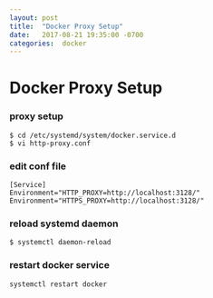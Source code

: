 ```yaml
---
layout: post
title:  "Docker Proxy Setup"
date:   2017-08-21 19:35:00 -0700
categories:  docker
---
```


# Docker Proxy Setup

### proxy setup
```
$ cd /etc/systemd/system/docker.service.d
$ vi http-proxy.conf
```
### edit conf file
```
[Service]
Environment="HTTP_PROXY=http://localhost:3128/"
Environment="HTTPS_PROXY=http://localhost:3128/"
```
### reload systemd daemon
```
$ systemctl daemon-reload
```
### restart docker service
```
systemctl restart docker
```
